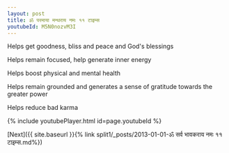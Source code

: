```yaml
---
layout: post
title: ॐ परमाया मन्थराय नमः ११ टाइम्स
youtubeId: M5N0nozvM3I
---
```

 
 
Helps get goodness, bliss and peace and God's blessings
 
Helps remain focused, help generate inner energy 
 
Helps boost physical and mental health 
 
Helps remain grounded and generates a sense of gratitude towards the greater power 
 
Helps reduce bad karma
 
 
 
 


{% include youtubePlayer.html id=page.youtubeId %}
 
[Next]({{ site.baseurl }}{% link  split1/_posts/2013-01-01-ॐ सर्व भावकराय नमः ११ टाइम्स.md%})
 
